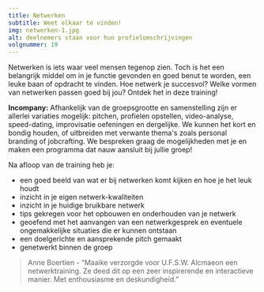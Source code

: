 ```yaml
---
title: Netwerken
subtitle: Weet elkaar te vinden!
img: netwerken-1.jpg
alt: deelnemers staan voor hun profielomschrijvingen
volgnummer: 19
---
```


Netwerken is iets waar veel mensen tegenop zien. Toch is het een belangrijk middel om in je functie gevonden en goed benut te worden, een leuke baan of opdracht te vinden. Hoe netwerk je succesvol? Welke vormen van netwerken passen goed bij jou? Ontdek het in deze training!

**Incompany:** Afhankelijk van de groepsgrootte en samenstelling zijn er allerlei variaties mogelijk: pitchen, profielen opstellen, video-analyse, speed-dating, improvisatie oefeningen en dergelijke. We kunnen het kort en bondig houden, of uitbreiden met verwante thema's zoals personal branding of jobcrafting. We bespreken graag de mogelijkheden met je en maken een programma dat nauw aansluit bij jullie groep!

Na afloop van de training heb je:

- een goed beeld van wat er bij netwerken komt kijken en hoe je het leuk houdt
- inzicht in je eigen netwerk-kwaliteiten
- inzicht in je huidige bruikbare netwerk
- tips gekregen voor het opbouwen en onderhouden van je netwerk
- geoefend met het aanvangen van een netwerkgesprek en eventuele ongemakkelijke situaties die er kunnen ontstaan
- een doelgerichte en aansprekende pitch gemaakt
- genetwerkt binnen de groep

> Anne Boertien - “Maaike verzorgde voor U.F.S.W. Alcmaeon een netwerktraining. Ze deed dit op een zeer inspirerende en interactieve manier. Met enthousiasme en deskundigheid.”
